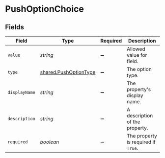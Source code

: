 # PushOptionChoice


## Fields

| Field                                                                 | Type                                                                  | Required                                                              | Description                                                           |
| --------------------------------------------------------------------- | --------------------------------------------------------------------- | --------------------------------------------------------------------- | --------------------------------------------------------------------- |
| `value`                                                               | *string*                                                              | :heavy_minus_sign:                                                    | Allowed value for field.                                              |
| `type`                                                                | [shared.PushOptionType](../../../sdk/models/shared/pushoptiontype.md) | :heavy_minus_sign:                                                    | The option type.                                                      |
| `displayName`                                                         | *string*                                                              | :heavy_minus_sign:                                                    | The property's display name.                                          |
| `description`                                                         | *string*                                                              | :heavy_minus_sign:                                                    | A description of the property.                                        |
| `required`                                                            | *boolean*                                                             | :heavy_minus_sign:                                                    | The property is required if `True`.                                   |